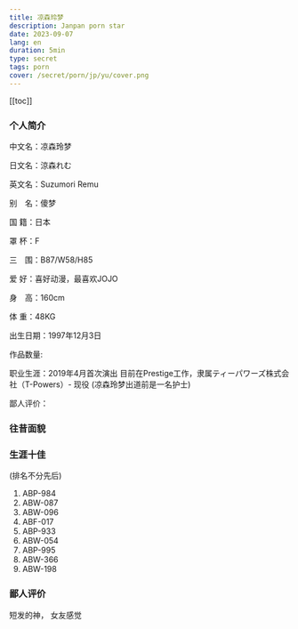```yaml
---
title: 凉森玲梦
description: Janpan porn star
date: 2023-09-07
lang: en
duration: 5min
type: secret
tags: porn
cover: /secret/porn/jp/yu/cover.png
---
```

[[toc]]

### 个人简介

中文名：凉森玲梦

日文名：涼森れむ

英文名：Suzumori Remu

别　名：傻梦

国  籍：日本

罩  杯：F

三　围：B87/W58/H85

爱  好：喜好动漫，最喜欢JOJO

身　高：160cm

体  重：48KG


出生日期：1997年12月3日

作品数量: 

职业生涯：2019年4月首次演出 目前在Prestige工作，隶属ティーパワーズ株式会社（T-Powers）- 现役 (凉森玲梦出道前是一名护士)

鄙人评价：


### 往昔面貌

### 生涯十佳
(排名不分先后)
1. ABP-984 
2. ABW-087 
3. ABW-096
4. ABF-017
5. ABP-933
6. ABW-054
7. ABP-995
8. ABW-366
9. ABW-198
### 鄙人评价

短发的神，
女友感觉